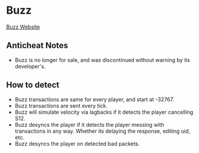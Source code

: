 # Buzz
[Buzz Website](https://buzzanticheat.com/)

## Anticheat Notes
- Buzz is no longer for sale, and was discontinued without warning by its developer's.

## How to detect
- Buzz transactions are same for every player, and start at -32767.
- Buzz transactions are sent every tick.
- Buzz will simulate velocity via lagbacks if it detects the player cancelling S12.
- Buzz desyncs the player if it detects the player messing with transactions in any way. Whether its delaying the response, editing uid, etc.
- Buzz desyncs the player on detected bad packets.

